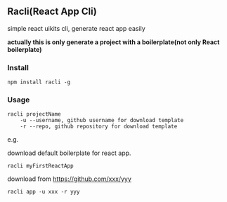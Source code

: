 ## Racli(React App Cli)

simple react uikits cli, generate react app easily

**actually this is only generate a project with a boilerplate(not only React boilerplate)**

### Install

```
npm install racli -g
```

### Usage

```
racli projectName
    -u --username, github username for download template
    -r --repo, github repository for download template
```

e.g.

download default boilerplate for react app.

```
racli myFirstReactApp
```

download from https://github.com/xxx/yyy

```
racli app -u xxx -r yyy
```

